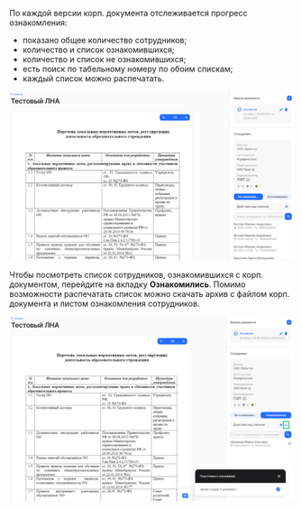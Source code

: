 По каждой версии корп. документа отслеживается прогресс ознакомления: 

- показано общее количество сотрудников;
- количество и список ознакомившихся;
- количество и список не ознакомившихся;
- есть поиск по табельному номеру по обоим спискам;
- каждый список можно распечатать.

![](./assets/7.png)

Чтобы посмотреть список сотрудников, ознакомившихся с корп. документом, перейдите на вкладку **Ознакомились**. Помимо возможности распечатать список можно скачать архив с файлом корп. документа и листом ознакомления сотрудников. 

![](./assets/8.png)